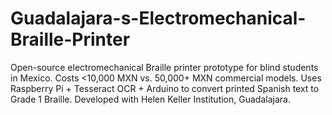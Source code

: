 # Guadalajara-s-Electromechanical-Braille-Printer
Open-source electromechanical Braille printer prototype for blind students in Mexico. Costs &lt;10,000 MXN vs. 50,000+ MXN commercial models. Uses Raspberry Pi + Tesseract OCR + Arduino to convert printed Spanish text to Grade 1 Braille. Developed with Helen Keller Institution, Guadalajara.
